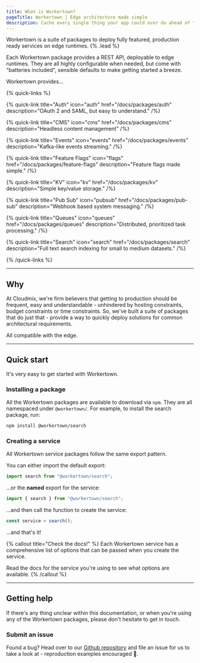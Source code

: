 ```yaml
---
title: What is Workertown?
pageTitle: Workertown | Edge architecture made simple
description: Cache every single thing your app could ever do ahead of time, so your code never even has to run at all.
---
```


Workertown is a suite of packages to deploy fully featured, production ready
services on edge runtimes. {% .lead %}

Each Workertown package provides a REST API, deployable to edge runtimes. They
are all highly configurable when needed, but come with "batteries included",
sensible defaults to make getting started a breeze.

Workertown provides...

{% quick-links %}

{% quick-link title="Auth" icon="auth" href="/docs/packages/auth" description="OAuth 2 and SAML, but easy to understand." /%}

{% quick-link title="CMS" icon="cms" href="/docs/packages/cms" description="Headless content management" /%}

{% quick-link title="Events" icon="events" href="/docs/packages/events" description="Kafka-like events streaming." /%}

{% quick-link title="Feature Flags" icon="flags" href="/docs/packages/feature-flags" description="Feature flags made simple." /%}

{% quick-link title="KV" icon="kv" href="/docs/packages/kv" description="Simple key/value storage." /%}

{% quick-link title="Pub Sub" icon="pubsub" href="/docs/packages/pub-sub" description="Webhook based system messaging." /%}

{% quick-link title="Queues" icon="queues" href="/docs/packages/queues" description="Distributed, prioritized task processing." /%}

{% quick-link title="Search" icon="search" href="/docs/packages/search" description="Full text search indexing for small to medium datasets." /%}

{% /quick-links %}

---

## Why

At Cloudmix, we're firm believers that getting to production should be frequent,
easy and understandable - unhindered by hosting constraints, budget constraints
or time constraints. So, we've built a suite of packages that do just that -
provide a way to quickly deploy solutions for common architectural requirements.

All compatible with the edge.

---

## Quick start

It's very easy to get started with Workertown.

### Installing a package

All the Workertown packages are available to download via `npm`. They are all
namespaced under `@workertown/`. For example, to install the search package,
run:

```bash
npm install @workertown/search
```

### Creating a service

All Workertown service packages follow the same export pattern.

You can either import the default export:

```typescript
import search from "@workertown/search";
```

...or the **named** export for the service:

```typescript
import { search } from "@workertown/search";
```

...and then call the function to create the service:

```typescript
const service = search();
```

...and that's it!

{% callout title="Check the docs!" %}
Each Workertown service has a comprehensive list of options that can be passed
when you create the service.

Read the docs for the service you're using to see what options are available.
{% /callout %}

---

## Getting help

If there's any thing unclear within this documentation, or when you're using
any of the Workertown packages, please don't hesitate to get in touch.

### Submit an issue

Found a bug? Head over to our [Github repository]() and file an issue for us to
take a look at - reproduction examples encouraged 🙏.

